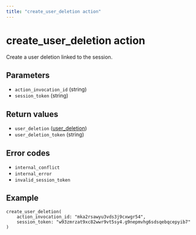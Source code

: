 ```yaml
---
title: "create_user_deletion action"
---
```


# create_user_deletion action

Create a user deletion linked to the session.

## Parameters

-   `action_invocation_id` (string)
-   `session_token` (string)

## Return values

-   `user_deletion` ([user_deletion](/references/faroe-server-actions/models/user_deletion))
-   `user_deletion_token` (string)

## Error codes

-   `internal_conflict`
-   `internal_error`
-   `invalid_session_token`

## Example

```
create_user_deletion(
    action_invocation_id: "mka2rsawyu3vds3j9cxwgr54",
    session_token: "w93zmrzat9xc82wwr9vt5sy4.g9nepmvhg6sdsqebqcepyib7"
)
```
